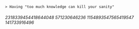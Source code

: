 ```
> Having "too much knowledge can kill your sanity"
```

###### 2318339454418644048 571230646236 1154893547565419547 141733916496
